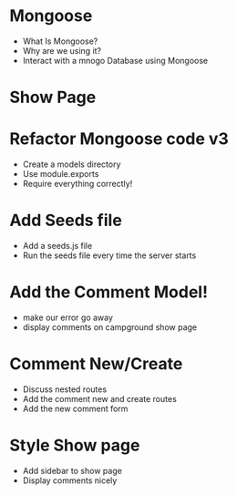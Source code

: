 # Mongoose 
* What Is Mongoose?
* Why are we using it?
* Interact with a mnogo Database using Mongoose

# Show Page

# Refactor Mongoose code v3
* Create a models directory 
* Use module.exports
* Require everything correctly!

# Add Seeds file 
* Add a seeds.js file
* Run the seeds file every time the server starts

# Add the Comment Model!
* make our error go away
* display comments on campground show page

# Comment New/Create
* Discuss nested routes
* Add the comment new and create routes
* Add the new comment form

# Style Show page
* Add sidebar to show page
* Display comments nicely


